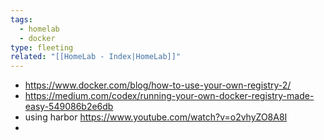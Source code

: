 ```yaml
---
tags:
  - homelab
  - docker
type: fleeting
related: "[[HomeLab - Index|HomeLab]]"
---
```

- https://www.docker.com/blog/how-to-use-your-own-registry-2/
- https://medium.com/codex/running-your-own-docker-registry-made-easy-549086b2e6db
- using harbor https://www.youtube.com/watch?v=o2vhyZO8A8I
- 